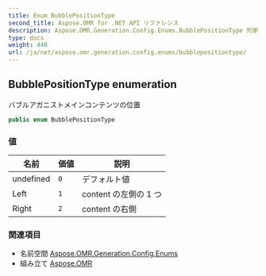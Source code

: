```yaml
---
title: Enum BubblePositionType
second_title: Aspose.OMR for .NET API リファレンス
description: Aspose.OMR.Generation.Config.Enums.BubblePositionType 列挙. バブルアガニストメインコンテンツの位置
type: docs
weight: 440
url: /ja/net/aspose.omr.generation.config.enums/bubblepositiontype/
---
```

## BubblePositionType enumeration

バブルアガニストメインコンテンツの位置

```csharp
public enum BubblePositionType
```

### 値

| 名前 | 価値 | 説明 |
| --- | --- | --- |
| undefined | `0` | デフォルト値 |
| Left | `1` | content の左側の 1 つ |
| Right | `2` | content の右側 |

### 関連項目

* 名前空間 [Aspose.OMR.Generation.Config.Enums](../../aspose.omr.generation.config.enums/)
* 組み立て [Aspose.OMR](../../)


